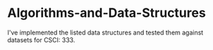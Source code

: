 # Algorithms-and-Data-Structures
I've implemented the listed data structures and tested them against datasets for CSCI: 333. 
